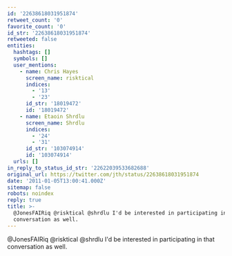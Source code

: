 ```yaml
---
id: '22638618031951874'
retweet_count: '0'
favorite_count: '0'
id_str: '22638618031951874'
retweeted: false
entities:
  hashtags: []
  symbols: []
  user_mentions:
    - name: Chris Hayes
      screen_name: risktical
      indices:
        - '13'
        - '23'
      id_str: '18019472'
      id: '18019472'
    - name: Etaoin Shrdlu
      screen_name: Shrdlu
      indices:
        - '24'
        - '31'
      id_str: '103074914'
      id: '103074914'
  urls: []
in_reply_to_status_id_str: '22622039533682688'
original_url: https://twitter.com/jth/status/22638618031951874
date: '2011-01-05T13:00:41.000Z'
sitemap: false
robots: noindex
reply: true
title: >-
  @JonesFAIRiq @risktical @shrdlu I'd be interested in participating in that
  conversation as well.
---
```


@JonesFAIRiq @risktical @shrdlu I'd be interested in participating in that conversation as well.